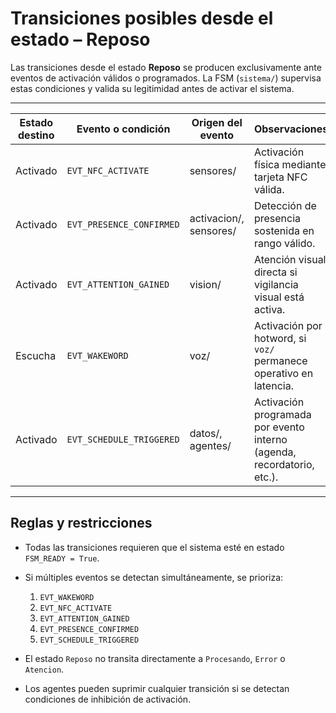 # Transiciones posibles desde el estado – Reposo

Las transiciones desde el estado **Reposo** se producen exclusivamente ante eventos de activación válidos o programados. La FSM (`sistema/`) supervisa estas condiciones y valida su legitimidad antes de activar el sistema.

---

| Estado destino | Evento o condición              | Origen del evento     | Observaciones                                                             |
|----------------|---------------------------------|------------------------|---------------------------------------------------------------------------|
| Activado       | `EVT_NFC_ACTIVATE`              | sensores/              | Activación física mediante tarjeta NFC válida.                           |
| Activado       | `EVT_PRESENCE_CONFIRMED`        | activacion/, sensores/ | Detección de presencia sostenida en rango válido.                        |
| Activado       | `EVT_ATTENTION_GAINED`          | vision/                | Atención visual directa si vigilancia visual está activa.                |
| Escucha        | `EVT_WAKEWORD`                  | voz/                   | Activación por hotword, si `voz/` permanece operativo en latencia.       |
| Activado       | `EVT_SCHEDULE_TRIGGERED`        | datos/, agentes/       | Activación programada por evento interno (agenda, recordatorio, etc.).   |

---

## Reglas y restricciones

- Todas las transiciones requieren que el sistema esté en estado `FSM_READY = True`.
- Si múltiples eventos se detectan simultáneamente, se prioriza:
  1. `EVT_WAKEWORD`
  2. `EVT_NFC_ACTIVATE`
  3. `EVT_ATTENTION_GAINED`
  4. `EVT_PRESENCE_CONFIRMED`
  5. `EVT_SCHEDULE_TRIGGERED`

- El estado `Reposo` no transita directamente a `Procesando`, `Error` o `Atencion`.

- Los agentes pueden suprimir cualquier transición si se detectan condiciones de inhibición de activación.

